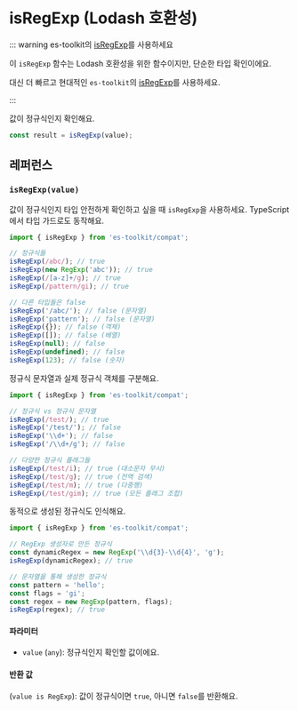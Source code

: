 # isRegExp (Lodash 호환성)

::: warning es-toolkit의 [isRegExp](../../predicate/isRegExp.md)를 사용하세요

이 `isRegExp` 함수는 Lodash 호환성을 위한 함수이지만, 단순한 타입 확인이에요.

대신 더 빠르고 현대적인 `es-toolkit`의 [isRegExp](../../predicate/isRegExp.md)를 사용하세요.

:::

값이 정규식인지 확인해요.

```typescript
const result = isRegExp(value);
```

## 레퍼런스

### `isRegExp(value)`

값이 정규식인지 타입 안전하게 확인하고 싶을 때 `isRegExp`을 사용하세요. TypeScript에서 타입 가드로도 동작해요.

```typescript
import { isRegExp } from 'es-toolkit/compat';

// 정규식들
isRegExp(/abc/); // true
isRegExp(new RegExp('abc')); // true
isRegExp(/[a-z]+/g); // true
isRegExp(/pattern/gi); // true

// 다른 타입들은 false
isRegExp('/abc/'); // false (문자열)
isRegExp('pattern'); // false (문자열)
isRegExp({}); // false (객체)
isRegExp([]); // false (배열)
isRegExp(null); // false
isRegExp(undefined); // false
isRegExp(123); // false (숫자)
```

정규식 문자열과 실제 정규식 객체를 구분해요.

```typescript
import { isRegExp } from 'es-toolkit/compat';

// 정규식 vs 정규식 문자열
isRegExp(/test/); // true
isRegExp('/test/'); // false
isRegExp('\\d+'); // false
isRegExp('/\\d+/g'); // false

// 다양한 정규식 플래그들
isRegExp(/test/i); // true (대소문자 무시)
isRegExp(/test/g); // true (전역 검색)
isRegExp(/test/m); // true (다중행)
isRegExp(/test/gim); // true (모든 플래그 조합)
```

동적으로 생성된 정규식도 인식해요.

```typescript
import { isRegExp } from 'es-toolkit/compat';

// RegExp 생성자로 만든 정규식
const dynamicRegex = new RegExp('\\d{3}-\\d{4}', 'g');
isRegExp(dynamicRegex); // true

// 문자열을 통해 생성한 정규식
const pattern = 'hello';
const flags = 'gi';
const regex = new RegExp(pattern, flags);
isRegExp(regex); // true
```

#### 파라미터

- `value` (`any`): 정규식인지 확인할 값이에요.

#### 반환 값

(`value is RegExp`): 값이 정규식이면 `true`, 아니면 `false`를 반환해요.

